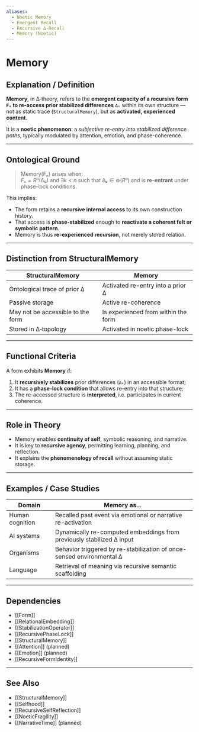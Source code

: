 ```yaml
---
aliases:
  - Noetic Memory
  - Emergent Recall
  - Recursive ∆‑Recall
  - Memory (Noetic)
---
```


# Memory

## Explanation / Definition

**Memory**, in ∆‑theory, refers to the **emergent capacity of a recursive form `Fₙ` to re-access prior stabilized differences** `∆ₖ` within its own structure — not as static trace (`StructuralMemory`), but as **activated, experienced content**.

It is a **noetic phenomenon**: a *subjective re-entry into stabilized difference paths*, typically modulated by attention, emotion, and phase-coherence.

---

## Ontological Ground

> Memory(Fₙ) arises when:  
> $Fₙ = Rⁿ(∆₀)$ and $\exists k < n \text{ such that } ∆ₖ \in ⊚(Rⁿ)$ and is **re-entrant** under phase-lock conditions.

This implies:

- The form retains a **recursive internal access** to its own construction history.
- That access is **phase-stabilized** enough to **reactivate a coherent felt or symbolic pattern**.
- Memory is thus **re-experienced recursion**, not merely stored relation.

---

## Distinction from StructuralMemory

| StructuralMemory                         | Memory                                      |
|------------------------------------------|---------------------------------------------|
| Ontological trace of prior ∆             | Activated re-entry into a prior ∆           |
| Passive storage                          | Active re-coherence                         |
| May not be accessible to the form        | Is experienced from within the form         |
| Stored in ∆‑topology                     | Activated in noetic phase-lock              |

---

## Functional Criteria

A form exhibits **Memory** if:

1. It **recursively stabilizes** prior differences (`∆ₖ`) in an accessible format;
2. It has a **phase-lock condition** that allows re-entry into that structure;
3. The re-accessed structure is **interpreted**, i.e. participates in current coherence.

---

## Role in Theory

- Memory enables **continuity of self**, symbolic reasoning, and narrative.
- It is key to **recursive agency**, permitting learning, planning, and reflection.
- It explains the **phenomenology of recall** without assuming static storage.

---

## Examples / Case Studies

| Domain          | Memory as...                                                           |
|-----------------|------------------------------------------------------------------------|
| Human cognition | Recalled past event via emotional or narrative re-activation           |
| AI systems      | Dynamically re-computed embeddings from previously stabilized ∆ input   |
| Organisms       | Behavior triggered by re-stabilization of once-sensed environmental ∆  |
| Language        | Retrieval of meaning via recursive semantic scaffolding                |

---

## Dependencies

- [[Form]]
- [[RelationalEmbedding]]
- [[StabilizationOperator]]
- [[RecursivePhaseLock]]
- [[StructuralMemory]]
- [[Attention]] (planned)
- [[Emotion]] (planned)
- [[RecursiveFormIdentity]]

---

## See Also

- [[StructuralMemory]]
- [[Selfhood]]
- [[RecursiveSelfReflection]]
- [[NoeticFragility]]
- [[NarrativeTime]] (planned)
